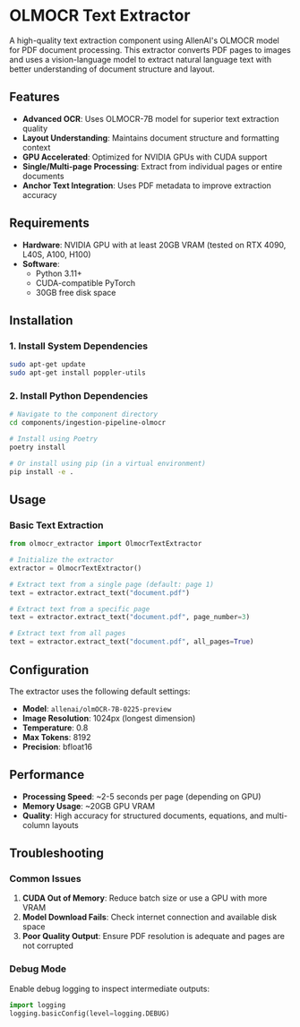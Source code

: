 # OLMOCR Text Extractor

A high-quality text extraction component using AllenAI's OLMOCR model for PDF document processing. This extractor converts PDF pages to images and uses a vision-language model to extract natural language text with better understanding of document structure and layout.

## Features

- **Advanced OCR**: Uses OLMOCR-7B model for superior text extraction quality
- **Layout Understanding**: Maintains document structure and formatting context
- **GPU Accelerated**: Optimized for NVIDIA GPUs with CUDA support
- **Single/Multi-page Processing**: Extract from individual pages or entire documents
- **Anchor Text Integration**: Uses PDF metadata to improve extraction accuracy

## Requirements

- **Hardware**: NVIDIA GPU with at least 20GB VRAM (tested on RTX 4090, L40S, A100, H100)
- **Software**: 
  - Python 3.11+
  - CUDA-compatible PyTorch
  - 30GB free disk space

## Installation

### 1. Install System Dependencies

```bash
sudo apt-get update
sudo apt-get install poppler-utils
```

### 2. Install Python Dependencies

```bash
# Navigate to the component directory
cd components/ingestion-pipeline-olmocr

# Install using Poetry
poetry install

# Or install using pip (in a virtual environment)
pip install -e .
```

## Usage

### Basic Text Extraction

```python
from olmocr_extractor import OlmocrTextExtractor

# Initialize the extractor
extractor = OlmocrTextExtractor()

# Extract text from a single page (default: page 1)
text = extractor.extract_text("document.pdf")

# Extract text from a specific page
text = extractor.extract_text("document.pdf", page_number=3)

# Extract text from all pages
text = extractor.extract_text("document.pdf", all_pages=True)
```

## Configuration

The extractor uses the following default settings:
- **Model**: `allenai/olmOCR-7B-0225-preview`
- **Image Resolution**: 1024px (longest dimension)
- **Temperature**: 0.8
- **Max Tokens**: 8192
- **Precision**: bfloat16

## Performance

- **Processing Speed**: ~2-5 seconds per page (depending on GPU)
- **Memory Usage**: ~20GB GPU VRAM
- **Quality**: High accuracy for structured documents, equations, and multi-column layouts

## Troubleshooting

### Common Issues

1. **CUDA Out of Memory**: Reduce batch size or use a GPU with more VRAM
2. **Model Download Fails**: Check internet connection and available disk space
3. **Poor Quality Output**: Ensure PDF resolution is adequate and pages are not corrupted

### Debug Mode

Enable debug logging to inspect intermediate outputs:

```python
import logging
logging.basicConfig(level=logging.DEBUG)
```